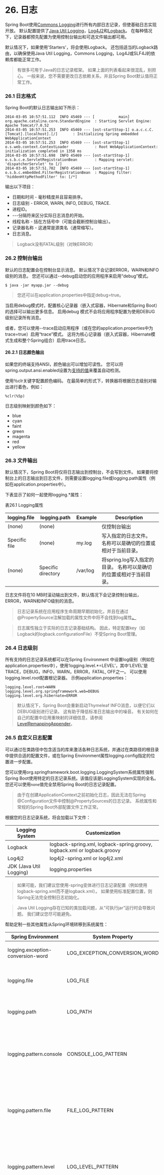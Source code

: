 # 26\. 日志

Spring Boot使用[Commons Logging](https://commons.apache.org/logging)进行所有内部日志记录，但使基础日志实现开放。 默认配置提供了[Java Util Logging](https://docs.oracle.com/javase/7/docs/api/java/util/logging/package-summary.html)，[Log4J2](https://logging.apache.org/log4j/2.x/)和[Logback](http://logback.qos.ch/)。 在每种情况下，记录器都预先配置为使用控制台输出和可选文件输出都可用。

默认情况下，如果使用'Starters'，将会使用Logback。 还包括适当的Logback路由，以确保使用Java Util Logging，Commons Logging，Log4J或SLF4J的依赖库都能正常工作。

> 有很多可用于Java的日志记录框架。 如果上面的列表看起来很混乱，别担心。 一般来说，您不需要更改日志依赖关系，并且Spring Boot默认值将正常工作。

### [](file:///C:/Users/geekidentity/AppData/Local/Youdao/YNote/markdown/index.html#261-日志格式)26.1 日志格式

Spring Boot的默认日志输出如下所示：

```
2014-03-05 10:57:51.112  INFO 45469 --- [           main] org.apache.catalina.core.StandardEngine  : Starting Servlet Engine: Apache Tomcat/7.0.52
2014-03-05 10:57:51.253  INFO 45469 --- [ost-startStop-1] o.a.c.c.C.[Tomcat].[localhost].[/]       : Initializing Spring embedded WebApplicationContext
2014-03-05 10:57:51.253  INFO 45469 --- [ost-startStop-1] o.s.web.context.ContextLoader            : Root WebApplicationContext: initialization completed in 1358 ms
2014-03-05 10:57:51.698  INFO 45469 --- [ost-startStop-1] o.s.b.c.e.ServletRegistrationBean        : Mapping servlet: 'dispatcherServlet' to [/]
2014-03-05 10:57:51.702  INFO 45469 --- [ost-startStop-1] o.s.b.c.embedded.FilterRegistrationBean  : Mapping filter: 'hiddenHttpMethodFilter' to: [/*]
```

输出以下项目：

*   日期和时间 - 毫秒精度并且容易排序。
*   日志级别 - ERROR, WARN, INFO, DEBUG, TRACE.
*   进程ID。
*   ---分隔符来区分实际日志消息的开始。
*   线程名称 - 括在方括号中（可能会截断控制台输出）。
*   记录器名称 - 这通常是源类名（通常缩写）。
*   日志消息。

> Logback没有FATAL级别（对映ERROR）

### [](file:///C:/Users/geekidentity/AppData/Local/Youdao/YNote/markdown/index.html#262-控制台输出)26.2 控制台输出

默认的日志配置会在控制台显示消息。 默认情况下会记录ERROR，WARN和INFO级别的消息。 您还可以通过--debug启动您的应用程序来启用“debug”模式。

```
$ java -jar myapp.jar --debug
```

> 您还可以在application.properties中指定debug=true。

当启用debug模式时，配置核心记录器（嵌入式容器，Hibernate和Spring Boot）的选择可以输出更多信息。 启用debug 模式不会将应用程序配置为使用DEBUG级别记录所有消息。

或者，您可以使用--trace启动应用程序（或在您的application.properties中为trace=true）启用“trace”模式。 这将为核心记录器（嵌入式容器，Hibernate模式生成和整个Spring组合）启用trace日志。

#### [](file:///C:/Users/geekidentity/AppData/Local/Youdao/YNote/markdown/index.html#2621-日志颜色输出)26.2.1 日志颜色输出

如果您的终端支持ANSI，颜色输出可以增加可读性。 您可以将spring.output.ansi.enabled设置为[支持的值](http://docs.spring.io/spring-boot/docs/1.5.2.RELEASE/api/org/springframework/boot/ansi/AnsiOutput.Enabled.html)来覆盖自动检测。

使用％clr关键字配置颜色编码。 在最简单的形式下，转换器将根据日志级别对输出进行着色，例如：

```
%clr(%5p)
```

日志级别映射到颜色如下：

*   blue
*   cyan
*   faint
*   green
*   magenta
*   red
*   yellow

### [](file:///C:/Users/geekidentity/AppData/Local/Youdao/YNote/markdown/index.html#263-文件输出)26.3 文件输出

默认情况下，Spring Boot将仅将日志输出到控制台，不会写到文件。 如果要将控制台上的日志输出到日志文件，则需要设置logging.file或logging.path属性（例如在application.properties中）。

下表显示了如何一起使用logging.*属性：

表26.1 Logging属性

| logging.file | logging.path | Example | Description |
| --- | --- | --- | --- |
| (none) | (none) |   | 仅控制台输出 |
| Specific file | (none) | my.log | 写入指定的日志文件。 名称可以是确切的位置或相对于当前目录。 |
| (none) | Specific directory | /var/log | 将spring.log写入指定的目录。 名称可以是确切的位置或相对于当前目录。 |

日志文件将在10 MB时滚动输出到文件，默认情况下会记录控制台输出，ERROR，WARN和INFO级别的消息。

> 日志记录系统在应用程序生命周期早期初始化，并且在通过@PropertySource注解加载的属性文件中将不会找到log属性[。](http://note.youdao.com/)

> 日志属性独立于实际的日志记录基础结构。 因此，特定配置key（如Logback的logback.configurationFile）不受Spring Boot管理。

### [](file:///C:/Users/geekidentity/AppData/Local/Youdao/YNote/markdown/index.html#264-日志级别)26.4 日志级别

所有支持的日志记录系统都可以在Spring Environment 中设置log级别（例如在application.properties中），使用‘logging.level.*=LEVEL’，其中'LEVEL'是TRACE，DEBUG，INFO，WARN，ERROR，FATAL, OFF之一。 可以使用logging.level.root配置根记录器。 示例application.properties：

```
logging.level.root=WARN
logging.level.org.springframework.web=DEBUG
logging.level.org.hibernate=ERROR
```

> 默认情况下，Spring Boot会重新启动Thymeleaf INFO消息，以便它们以DEBUG级别进行记录。 这有助于降低标准日志输出中的噪音。 有关如何在自己的配置中应用重映射的详细信息，请参阅[LevelRemappingAppender](https://github.com/spring-projects/spring-boot/tree/v1.5.2.RELEASE/spring-boot/src/main/java/org/springframework/boot/logging/logback/LevelRemappingAppender.java)。

### [](file:///C:/Users/geekidentity/AppData/Local/Youdao/YNote/markdown/index.html#265-自定义日志配置)26.5 自定义日志配置

可以通过在类路径中包含适当的库来激活各种日志系统，并通过在类路径的根目录中提供合适的配置文件，或在Spring Environment属性logging.config指定的位置进一步配置。

您可以使用org.springframework.boot.logging.LoggingSystem系统属性强制Spring Boot使用特定的日志记录系统。该值应该是LoggingSystem实现的全名。 您还可以使用`none`值完全禁用Spring Boot的日志记录配置。

> 由于在创建ApplicationContext之前初始化日志，因此无法在Spring @Configuration文件中控制@PropertySources的日志记录。 系统属性和常规的Spring Boot外部配置文件工作正常。

根据您的日志记录系统，将会加载以下文件：

| Logging System | Customization |
| --- | --- |
| Logback | logback-spring.xml, logback-spring.groovy, logback.xml or logback.groovy |
| Log4j2 | log4j2-spring.xml or log4j2.xml |
| JDK (Java Util Logging) | logging.properties |

> 如果可能，我们建议您使用-spring变体进行日志记录配置（例如使用logback-spring.xml而不是logback.xml）。 如果使用标准配置位置，则Spring无法完全控制日志初始化。

> Java Util Logging存在已知的类加载问题，从“可执行jar”运行时会导致问题。 我们建议您尽可能避免。

帮助定制一些其他属性从Spring环境转移到系统属性：

| Spring Environment | System Property | Comments |
| --- | --- | --- |
| logging.exception-conversion-word | LOG_EXCEPTION_CONVERSION_WORD | 记录异常时使用的转换字。 |
| logging.file | LOG_FILE | 如果定义了，则用于默认日志配置。 |
| logging.path | LOG_PATH | 如果定义了，则用于默认日志配置。 |
| logging.pattern.console | CONSOLE_LOG_PATTERN | 在控制台上使用的日志模式（stdout）。 （仅支持默认logback设置。） |
| logging.pattern.file | FILE_LOG_PATTERN | 在文件中使用的日志模式（如果LOG_FILE已启用）。 （仅支持默认logback设置。） |
| logging.pattern.level | LOG_LEVEL_PATTERN | 用于呈现日志级别的格式（默认％5p）。 （仅支持默认logback设置。） |
| PID | PID | 当前进程ID（如果可能的话，当未被定义为OS环境变量时被发现）。 |

支持的所有日志记录系统在分析其配置文件时可以查看系统属性。 有关示例，请参阅spring-boot.jar中的默认配置。

> 如果要在logging属性中使用占位符，则应使[用Spring Boot的语法](http://docs.spring.io/spring-boot/docs/1.5.2.RELEASE/reference/htmlsingle/#boot-features-external-config-placeholders-in-properties)，而不是底层框架的语法。 值得注意的是，如果您使用Logback，您应该使用：作为属性名称与其默认值之间的分隔符，而不是`:-`。

> 您可以通过覆盖LOG_LEVEL_PATTERN（或Logback的log.pattern.level）来添加MDC和其他ad-hoc内容到日志行。 例如，如果使用logging.pattern.level = user：％X {user}％5p，则默认日志格式将包含“user”的MDC条目（如果存在）。

```
2015-09-30 12:30:04.031 user:juergen INFO 22174 --- [  nio-8080-exec-0] demo.Controller
Handling authenticated request
```

### [](file:///C:/Users/geekidentity/AppData/Local/Youdao/YNote/markdown/index.html#266-logback扩展)26.6 Logback扩展

Spring Boot包括大量的Logback扩展，可以帮助您进行高级配置。 您可以在logback-spring.xml配置文件中使用这些扩展。

> 您不能在标准logback.xml配置文件中使用扩展名，因为其加载时间太早。 您需要使用logback-spring.xml或定义logging.config属性。

> 扩展名不能与Logback的[配置扫描](http://logback.qos.ch/manual/configuration.html#autoScan)一起使用。 如果您尝试这样做，对配置文件进行更改将导致类似于以下记录之一的错误：

```
ERROR in ch.qos.logback.core.joran.spi.Interpreter@4:71 - no applicable action for [springProperty], current ElementPath is [[configuration][springProperty]]
ERROR in ch.qos.logback.core.joran.spi.Interpreter@4:71 - no applicable action for [springProfile], current ElementPath is [[configuration][springProfile]]
```

#### [](file:///C:/Users/geekidentity/AppData/Local/Youdao/YNote/markdown/index.html#2661-指定配置文件配置)26.6.1 指定配置文件配置

`&lt;springProfile&gt;`标签允许您根据活动的Spring配置文件可选地包含或排除配置部分。 配置文件部分支持`&lt;configuration&gt;`元素在任何位置。 使用name属性指定哪个配置文件接受配置。 可以使用逗号分隔列表指定多个配置文件。

```
<springProfile name="staging">
    <!-- configuration to be enabled when the "staging" profile is active -->
</springProfile>

<springProfile name="dev, staging">
    <!-- configuration to be enabled when the "dev" or "staging" profiles are active -->
</springProfile>

<springProfile name="!production">
    <!-- configuration to be enabled when the "production" profile is not active -->
</springProfile>
```

#### [](file:///C:/Users/geekidentity/AppData/Local/Youdao/YNote/markdown/index.html#2662-环境属性)26.6.2 环境属性

&lt;springProperty&gt;标签允许您从Spring环境中显示属性，以便在Logback中使用。 如果您在logback中访问application.properties文件中的值，这将非常有用。 标签的工作方式与Logback标准的&lt;property&gt;标签类似，但不是指定直接值，而是指定属性的来源（来自Environment）。 如果需要将属性存储在本地范围以外的位置，则可以使用scope属性。 如果在环境中未设置属性的情况下需要备用值，则可以使用defaultValue属性。

```
<springProperty scope="context" name="fluentHost" source="myapp.fluentd.host" defaultValue="localhost"/>
<appender name="FLUENT" class="ch.qos.logback.more.appenders.DataFluentAppender">
    <remoteHost>${fluentHost}</remoteHost>
    ...
</appender>
```

RelaxedPropertyResolver用于访问Environment属性。 如果以虚线表示法（my-property-name）指定源，则将尝试所有宽松的变体（myPropertyName，MY_PROPERTY_NAME等）。